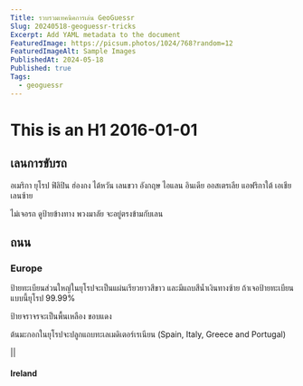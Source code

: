 ```yaml
---
Title: รวบรวมเทคนิคการเล่น GeoGuessr
Slug: 20240518-geoguessr-tricks
Excerpt: Add YAML metadata to the document
FeaturedImage: https://picsum.photos/1024/768?random=12
FeaturedImageAlt: Sample Images
PublishedAt: 2024-05-18
Published: true
Tags:
  - geoguessr
---
```


# This is an H1 2016-01-01


## เลนการขับรถ

อเมริกา ยุโรป ฟิลิปิน ฮ่องกง ไต้หวัน เลนขวา
อังกฤษ ไอแลน อินเดีย ออสเตรเลีย แอฟริกาใต้ เอเชีย เลนซ้าย

ไม่เจอรถ ดูป้ายข้างทาง
พวงมาลัย จะอยู่ตรงข้ามกับเลน

## ถนน



### Europe

ป้ายทะเบียนส่วนใหญ่ในยุโรปจะเป็นแผ่นเรียวยาวสีขาว และมีแถบสีน้ำเงินทางซ้าย
ถ้าเจอป้ายทะเบียนแบบนี้ยุโรป 99.99%

ป้ายจราจรจะเป็นพื้นเหลือง ขอบแดง

ต้นมะกอกในยุโรปจะปลูกแถบทะเลเมดิเตอร์เรเนียน (Spain, Italy, Greece and Portugal)

||

#### Ireland
